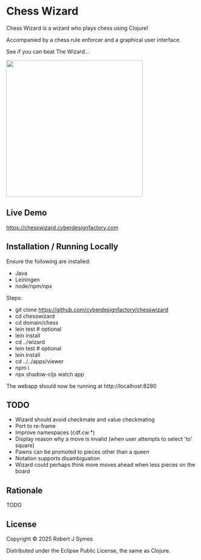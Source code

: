 
# Chess Wizard

Chess Wizard is a wizard who plays chess using Clojure!

Accompanied by a chess rule enforcer and a graphical user interface.

See if you can beat The Wizard...

<img src="https://www.cyberdesignfactory.com/img/chesswizard.png" xxalign="right" width="360" />

## Live Demo

https://chesswizard.cyberdesignfactory.com

## Installation / Running Locally

Ensure the following are installed:
- Java
- Leiningen
- node/npm/npx

Steps:
- git clone https://github.com/cyberdesignfactory/chesswizard
- cd chesswizard
- cd domain/chess
- lein test  # optional
- lein install
- cd ../wizard
- lein test  # optional
- lein install
- cd ../../apps/viewer
- npm i
- npx shadow-cljs watch app

The webapp should now be running at http://localhost:8280

## TODO

- Wizard should avoid checkmate and value checkmating
- Port to re-frame
- Improve namespaces (cdf.cw.*)
- Display reason why a move is invalid (when user attempts to select 'to' square)
- Pawns can be promoted to pieces other than a queen
- Notation supports disambiguation
- Wizard could perhaps think more moves ahead when less pieces on the board

## Rationale

TODO

## License

Copyright © 2025 Robert J Symes

Distributed under the Eclipse Public License, the same as Clojure.


